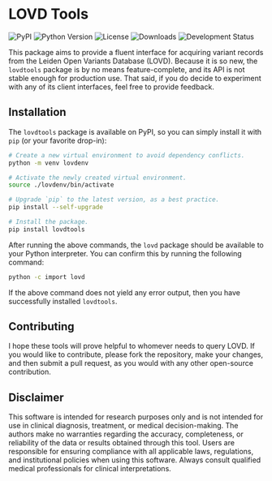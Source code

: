 # LOVD Tools

![PyPI](https://img.shields.io/pypi/v/lovdtools)
![Python Version](https://img.shields.io/pypi/pyversions/lovdtools)
![License](https://img.shields.io/pypi/l/lovdtools)
![Downloads](https://img.shields.io/pypi/dm/lovdtools)
![Development Status](https://img.shields.io/pypi/status/lovdtools)

This package aims to provide a fluent interface for acquiring variant records
from the Leiden Open Variants Database (LOVD). Because it is so new, the `lovdtools`
package is by no means feature-complete, and its API is not stable enough for
production use. That said, if you do decide to experiment with any of its client
interfaces, feel free to provide feedback.

## Installation

The `lovdtools` package is available on PyPI, so you can simply install it with `pip`
(or your favorite drop-in):

```bash
# Create a new virtual environment to avoid dependency conflicts.
python -m venv lovdenv

# Activate the newly created virtual environment.
source ./lovdenv/bin/activate

# Upgrade `pip` to the latest version, as a best practice.
pip install --self-upgrade

# Install the package.
pip install lovdtools
```

After running the above commands, the `lovd` package should be available to
your Python interpreter. You can confirm this by running the following command:

```bash
python -c import lovd
```

If the above command does not yield any error output, then you have successfully
installed `lovdtools`.

## Contributing

I hope these tools will prove helpful to whomever needs to query LOVD. If you would
like to contribute, please fork the repository, make your changes, and then submit
a pull request, as you would with any other open-source contribution.

## Disclaimer

This software is intended for research purposes only and is not intended for use
in clinical diagnosis, treatment, or medical decision-making. The authors make no
warranties regarding the accuracy, completeness, or reliability of the data or results
obtained through this tool. Users are responsible for ensuring compliance with all
applicable laws, regulations, and institutional policies when using this software.
Always consult qualified medical professionals for clinical interpretations.
